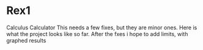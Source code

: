 # Rex1
Calculus Calculator
This needs a few fixes, but they are minor ones. Here is what the project looks like so far. After the fxes i hope to add limits, with graphed results
